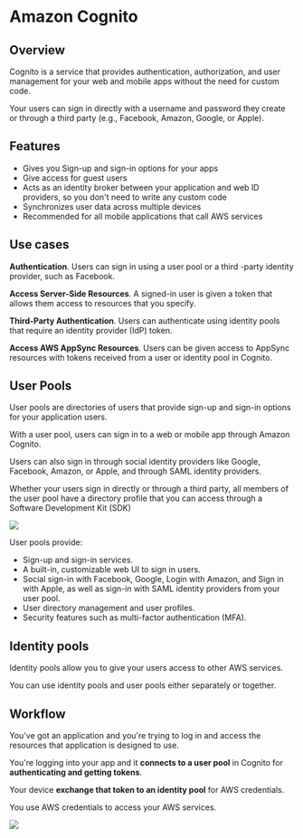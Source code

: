 # Amazon Cognito

## Overview

Cognito is a service that provides authentication, authorization, and user management for your web and mobile apps without the need for custom code.

Your users can sign in directly with a username and password they create or through a third party (e.g., Facebook, Amazon, Google, or Apple).


## Features

- Gives you Sign-up and sign-in options for your apps
- Give access for guest users
- Acts as an identity broker between your application and web ID providers, so you don't need to write any custom code
- Synchronizes user data across multiple devices
- Recommended for all mobile applications that call AWS services


## Use cases

**Authentication**. Users can sign in using a user pool or a third -party identity provider, such as Facebook.

**Access Server-Side Resources**. A signed-in user is given a token that allows them access to resources that you specify.

**Third-Party Authentication**. Users can authenticate using identity pools that require an identity provider (IdP) token.

**Access AWS AppSync Resources**. Users can be given access to AppSync resources with tokens received from a user or identity pool in Cognito.


## User Pools

User pools are directories of users that provide sign-up and sign-in options for your application users.

With a user pool, users can sign in to a web or mobile app through Amazon Cognito.

Users can also sign in through social identity providers like Google, Facebook, Amazon, or Apple, and through SAML identity providers.

Whether your users sign in directly or through a third party, all members of the user pool have a directory profile that you can access through a Software Development Kit (SDK)

![](https://digitalcloud.training/wp-content/uploads/2022/01/amazon-api-gateway-cognito-user-pool.jpeg)

User pools provide:
- Sign-up and sign-in services.
- A built-in, customizable web UI to sign in users.
- Social sign-in with Facebook, Google, Login with Amazon, and Sign in with Apple, as well as sign-in with SAML identity providers from your user pool.
- User directory management and user profiles.
- Security features such as multi-factor authentication (MFA).


## Identity pools

Identity pools allow you to give your users access to other AWS services.

You can use identity pools and user pools either separately or together.


## Workflow

You've got an application and you're trying to log in and access the resources
that application is designed to use.

You're logging into your app
and it **connects to a user pool** in Cognito
for **authenticating and getting tokens**.

Your device **exchange that token
to an identity pool** for AWS credentials.

You use AWS credentials
to access your AWS services.

![](https://docs.aws.amazon.com/images/cognito/latest/developerguide/images/scenario-cup-cib.png)